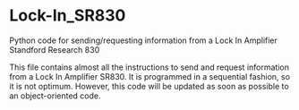 # Lock-In_SR830
Python code for sending/requesting information from a Lock In Amplifier Standford Research 830

This file contains almost all the instructions to send and request information from a Lock In Amplifier SR830.
It is programmed in a sequential fashion, so it is not optimum. However, this code will be updated as soon as possible to an object-oriented code.
